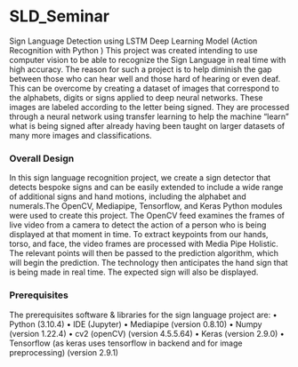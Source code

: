 # SLD_Seminar
Sign Language Detection using LSTM Deep  Learning Model (Action Recognition with Python )
 This project was created intending to use 
computer vision to be able to recognize the Sign Language in 
real time with high accuracy. The reason for such a project is 
to help diminish the gap between those who can hear well and 
those hard of hearing or even deaf. This can be overcome by 
creating a dataset of images that correspond to the alphabets, 
digits or signs applied to deep neural networks. These images 
are labeled according to the letter being signed. They are 
processed through a neural network using transfer learning to 
help the machine “learn” what is being signed after already 
having been taught on larger datasets of many more images 
and classifications.

### Overall Design
In this sign language recognition project, we create a 
sign detector that detects bespoke signs and can be easily 
extended to include a wide range of additional signs and 
hand motions, including the alphabet and numerals.The 
OpenCV, Mediapipe, Tensorflow, and Keras Python 
modules were used to create this project. The OpenCV feed 
examines the frames of live video from a camera to detect 
the action of a person who is being displayed at that moment 
in time. To extract keypoints from our hands, torso, and 
face, the video frames are processed with Media Pipe 
Holistic. The relevant points will then be passed to the 
prediction algorithm, which will begin the prediction. The 
technology then anticipates the hand sign that is being made 
in real time. The expected sign will also be displayed.
### Prerequisites
The prerequisites software & libraries for the sign language 
project are:
• Python (3.10.4)
• IDE (Jupyter)
• Mediapipe (version 0.8.10)
• Numpy (version 1.22.4)
• cv2 (openCV) (version 4.5.5.64)
• Keras (version 2.9.0)
• Tensorflow (as keras uses tensorflow in backend 
and for image preprocessing) (version 2.9.1)
